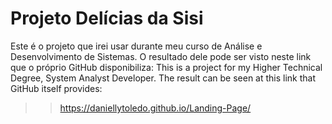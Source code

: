 # Projeto Delícias da Sisi

Este é o projeto que irei usar durante meu curso de Análise e Desenvolvimento de Sistemas. O resultado dele pode ser visto neste link que o próprio GitHub disponibiliza:
This is a project for my Higher Technical Degree, System Analyst Developer. The result can be seen at this link that GitHub itself provides:

>> https://daniellytoledo.github.io/Landing-Page/
